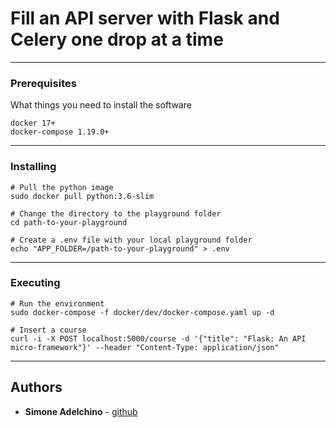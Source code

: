 # Fill an API server with Flask and Celery one drop at a time

--------------------------------------------------------------------------------

### Prerequisites

What things you need to install the software

```
docker 17+
docker-compose 1.19.0+
```

--------------------------------------------------------------------------------

### Installing

```
# Pull the python image
sudo docker pull python:3.6-slim

# Change the directory to the playground folder
cd path-to-your-playground

# Create a .env file with your local playground folder
echo "APP_FOLDER=/path-to-your-playground" > .env

```

--------------------------------------------------------------------------------

### Executing

```
# Run the environment
sudo docker-compose -f docker/dev/docker-compose.yaml up -d

# Insert a course
curl -i -X POST localhost:5000/course -d '{"title": "Flask: An API micro-framework"}' --header "Content-Type: application/json"

```

--------------------------------------------------------------------------------

## Authors

- **Simone Adelchino** - [github](https://github.com/claclacla)
